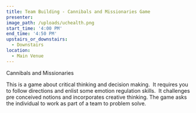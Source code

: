 ```yaml
---
title: Team Building - Cannibals and Missionaries Game
presenter:
image_path: /uploads/uchealth.png
start_time: '4:00 PM'
end_time: '4:50 PM'
upstairs_or_downstairs:
  - Downstairs
location:
  - Main Venue
---
```


Cannibals and Missionaries

This is a game about critical thinking and decision making.  It requires you to follow directions and enlist some emotion regulation skills.  It challenges pre conceived notions and incorporates creative thinking. The game asks the individual to work as part of a team to problem solve.